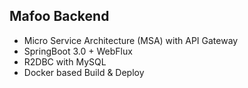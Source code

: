 ## Mafoo Backend
- Micro Service Architecture (MSA) with API Gateway
- SpringBoot 3.0 + WebFlux
- R2DBC with MySQL
- Docker based Build & Deploy
